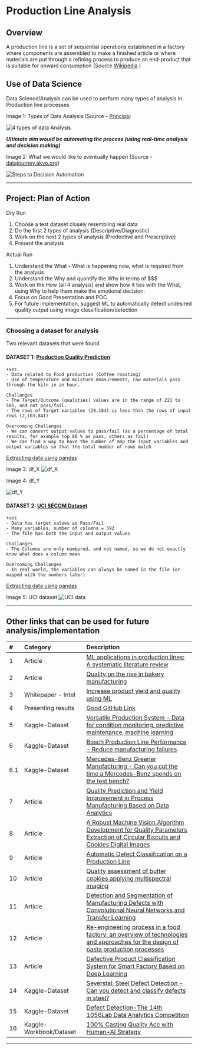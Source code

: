 # Production Line Analysis 

## Overview
A production line is a set of sequential operations established in a factory where components are assembled to make a finished article or where materials are put through a refining process to produce an end-product that is suitable for onward consumption (Source [Wikipedia](https://en.wikipedia.org/wiki/Production_line) )

## Use of Data Science  
Data Science/Analysis can be used to perform many types of analysis in Production line processes

Image 1: Types of Data Analysis (Source - [Principa](www.principa.co.za))

![4 types of data Analysis](resources/images/image1.png)

***Ultimate aim would be automating the process (using real-time analysis and decision making)***

Image 2: What we would like to eventually happen (Source - [datajourney.akvo.org](https://datajourney.akvo.org/blog/the-four-types-of-data-analysis))

![Steps to Decision Automation](resources/images/image2.png)

---
## Project: Plan of Action

Dry Run 
1. Choose a test dataset closely resembling real data
2. Do the first 2 types of analysis (Descriptive/Diagnostic)
3. Work on the next 2 types of analysis (Predective and Prescriptive)
4. Present the analysis

Actual Run
1. Understand the What - What is happening now, what is required from the analysis 
2. Understand the Why and quantify the Why in terms of $$$
3. Work on the How (all 4 analysis) and show how it ties with the What, using Why to help them make the emotional decision.
4. Focus on Good Presentation and POC
5. For future implementation, suggest ML to automatically detect undesired quality output using image classification/detection

---

### Choosing a dataset for analysis
Two relevant datasets that were found
#### DATASET 1: [Production Quality Prediction](https://www.kaggle.com/alexkaggle95/production-quality-prediction-mae-6-954)

    +ves
    - Data related to Food production (Coffee roasting)
    - Use of temperature and moisture measurements, raw materials pass through the kiln in an hour.

    Challanges
    - The Target/Outcome (qualities) values are in the range of 221 to 505, and not pass/fail.
    - The rows of Target variables (29,184) is less than the rows of input rows (2,103,841)

    Overcoming Challanges
    - We can convert output values to pass/fail (as a percentage of total results, for example top 80 % as pass, others as fail)
    - We can find a way to have the number of map the input variables and output variables so that the total number of rows match
[Extracting data using pandas](https://github.com/Govind-Patwal/production_line_analysis/blob/main/code/Production_Quality_Prediction.ipynb)

Image 3: df_X
![df_X](resources/images/Production_df_X.png)

Image 4: df_Y

![df_Y](resources/images/Production_df_Y.png)


#### DATASET 2: [UCI SECOM Dataset](https://www.kaggle.com/paresh2047/uci-semcom)
    +ves
    - Data has target values as Pass/Fail
    - Many variables, number of columns = 592 
    - The file has both the input and output values

    Challanges
    - The Columns are only numbered, and not named, so we do not exactly know what does a column mean 

    Overcoming Challanges
    - In real world, the variables can always be named in the file (or mapped with the numbers later)

[Extracting data using pandas](https://github.com/Govind-Patwal/production_line_analysis/blob/main/code/UCI_SECOM_Dataset.ipynb)

Image 5: UCI dataset
![UCI data](resources/images/UCI.png)

---

## Other links that can be used for future analysis/implementation

| # | Category | Description |
| :--- | :---  | :--- | 
| 1 | Article | [ML applications in production lines: A systematic literature review](https://www.sciencedirect.com/science/article/pii/S036083522030485X)  |
| 2 | Article | [Quality on the rise in bakery manufacturing](https://www.winspc.com/wp-content/uploads/2018/06/Quality-on-the-Rise-in-Bakery-Manufacturing.pdf) |
| 3 | Whitepaper - Intel | [Increase product yield and quality using ML](https://www.intel.com/content/dam/www/public/us/en/documents/white-papers/increase-product-yield-and-quality-with-machine-learning-paper.pdf) | 
| 4 | Presenting results | [Good GitHub Link](https://github.com/liamculligan/bosch-production-line-performance) | 
| 5 | Kaggle-Dataset | [Versatile Production System - Data for condition monitoring, predictive maintenance, machine learning](https://www.kaggle.com/inIT-OWL/versatileproductionsystem) | 
| 6 | Kaggle-Dataset | [Bosch Production Line Performance - Reduce manufacturing failures](https://www.kaggle.com/c/bosch-production-line-performance/overview) | 
| 6.1 | Kaggle-Dataset | [Mercedes-Benz Greener Manufacturing - Can you cut the time a Mercedes-Benz spends on the test bench?](https://www.kaggle.com/c/mercedes-benz-greener-manufacturing) |
| 7 | Article | [Quality Prediction and Yield Improvement in Process Manufacturing Based on Data Analytics](https://www.mdpi.com/2227-9717/8/9/1068/htm) | 
| 8 | Article | [A Robust Machine Vision Algorithm Development for Quality Parameters Extraction of Circular Biscuits and Cookies Digital Images](https://www.hindawi.com/journals/jfp/2014/376360/) | 
| 9 | Article | [Automatic Defect Classification on a Production Line](https://link.springer.com/article/10.1007/s40903-015-0018-5) |
| 10 | Article | [Quality assessment of butter cookies applying multispectral imaging](https://www.researchgate.net/publication/262113380_Quality_assessment_of_butter_cookies_applying_multispectral_imaging) | 
| 11 | Article | [Detection and Segmentation of Manufacturing Defects with Convolutional Neural Networks and Transfer Learning](https://www.ncbi.nlm.nih.gov/pmc/articles/PMC6512995/) | 
| 12 | Article | [Re-engineering process in a food factory: an overview of technologies and approaches for the design of pasta production processes](https://www.tandfonline.com/doi/full/10.1080/21693277.2020.1749180) | )
| 13 | Article | [Defective Product Classification System for Smart Factory Based on Deep Learning](https://www.mdpi.com/2079-9292/10/7/826/htm) | 
| 14 | Kaggle-Dataset | [Severstal: Steel Defect Detection - Can you detect and classify defects in steel?](https://www.kaggle.com/c/severstal-steel-defect-detection/data) |
| 15 | Kaggle-Dataset | [Defect Detection-The 14th 1056Lab Data Analytics Competition](https://www.kaggle.com/c/1056lab-defect-detection/data) |
| 16 | Kaggle-Workbook/Dataset | [100% Casting Quality Acc with Human+AI Strategy](https://www.kaggle.com/afrniomelo/100-casting-quality-acc-with-human-ai-strategy) |

---